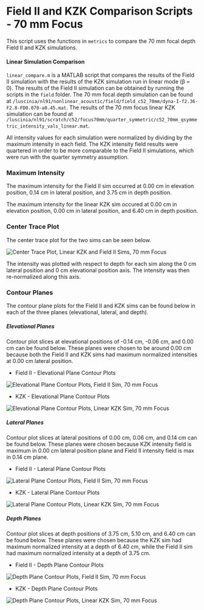 Field II and KZK Comparison Scripts - 70 mm Focus
=================================================

This script uses the functions in `metrics` to compare the 70 mm focal depth Field II and KZK simulations.

#### Linear Simulation Comparison
`linear_compare.m` is a MATLAB script that compares the results of the Field II simulation with the results of the KZK simulation run in linear mode (β = 0). The results of the Field II simulation can be obtained by running the scripts in the `field` folder. The 70 mm focal depth simulation can be found at `/luscinia/nl91/nonlinear_acoustic/field/field_c52_70mm/dyna-I-f2.36-F2.8-FD0.070-a0.45.mat`. The results of the 70 mm focus linear KZK simulation can be found at `/luscinia/nl91/scratch/c52/focus70mm/quarter_symmetric/c52_70mm_qsymmetric_intensity_vals_linear.mat`.

All intensity values for each simulation were normalized by dividing by the maximum intensity in each field. The KZK intensity field results were quartered in order to be more comparable to the Field II simulations, which were run with the quarter symmetry assumption.

### Maximum Intensity
The maximum intensity for the Field II sim occurred at 0.00 cm in elevation position, 0.14 cm in lateral position, and 3.75 cm in depth position.

The maximum intensity for the linear KZK sim occured at 0.00 cm in elevation position, 0.00 cm in lateral position, and 6.40 cm in depth position.

### Center Trace Plot
The center trace plot for the two sims can be seen below.

![Center Trace Plot, Linear KZK and Field II Sims, 70 mm Focus](https://raw.githubusercontent.com/Ningrui-Li/nonlinear_acoustic/master/comparisons/focus70mm/field_kzk_centertrace_c52_70mm.png)

The intensity was plotted with respect to depth for each sim along the 0 cm lateral position and 0 cm elevational position axis. The intensity was then re-normalized along this axis.

### Contour Planes
The contour plane plots for the Field II and KZK sims can be found below in each of the three planes (elevational, lateral, and depth).

##### Elevational Planes
Contour plot slices at elevational positions of -0.14 cm, -0.06 cm, and 0.00 cm can be found below. These planes were chosen to be around 0.00 cm because both the Field II and KZK sims had maximum normalized intensities at 0.00 cm lateral position.

 * Field II - Elevational Plane Contour Plots

![Elevational Plane Contour Plots, Field II Sim, 70 mm Focus](https://raw.githubusercontent.com/Ningrui-Li/nonlinear_acoustic/master/comparisons/focus70mm/field2_70mm_elevational.png)

 * KZK - Elevational Plane Contour Plots

![Elevational Plane Contour Plots, Linear KZK Sim, 70 mm Focus](https://raw.githubusercontent.com/Ningrui-Li/nonlinear_acoustic/master/comparisons/focus70mm/kzk_70mm_elevational.png)

##### Lateral Planes
Contour plot slices at lateral positions of 0.00 cm, 0.06 cm, and 0.14 cm can be found below. These planes were chosen because KZK intensity field is maximum in 0.00 cm lateral position plane and Field II intensity field is max in 0.14 cm plane.

 * Field II - Lateral Plane Contour Plots

![Lateral Plane Contour Plots, Field II Sim, 70 mm Focus](https://raw.githubusercontent.com/Ningrui-Li/nonlinear_acoustic/master/comparisons/focus70mm/field2_70mm_lateral.png)

 * KZK - Lateral Plane Contour Plots

![Lateral Plane Contour Plots, Linear KZK Sim, 70 mm Focus](https://raw.githubusercontent.com/Ningrui-Li/nonlinear_acoustic/master/comparisons/focus70mm/kzk_70mm_lateral.png)

##### Depth Planes
Contour plot slices at depth positions of 3.75 cm, 5.10 cm, and 6.40 cm can be found below. These planes were chosen because the KZK sim had maximum normalized intensity at a depth of 6.40 cm, while the Field II sim had maximum normalized intensity at a depth of 3.75 cm.

 * Field II - Depth Plane Contour Plots

![Depth Plane Contour Plots, Field II Sim, 70 mm Focus](https://raw.githubusercontent.com/Ningrui-Li/nonlinear_acoustic/master/comparisons/focus70mm/field2_70mm_depth.png)

 * KZK - Depth Plane Contour Plots

![Depth Plane Contour Plots, Linear KZK Sim, 70 mm Focus](https://raw.githubusercontent.com/Ningrui-Li/nonlinear_acoustic/master/comparisons/focus70mm/kzk_70mm_depth.png)

